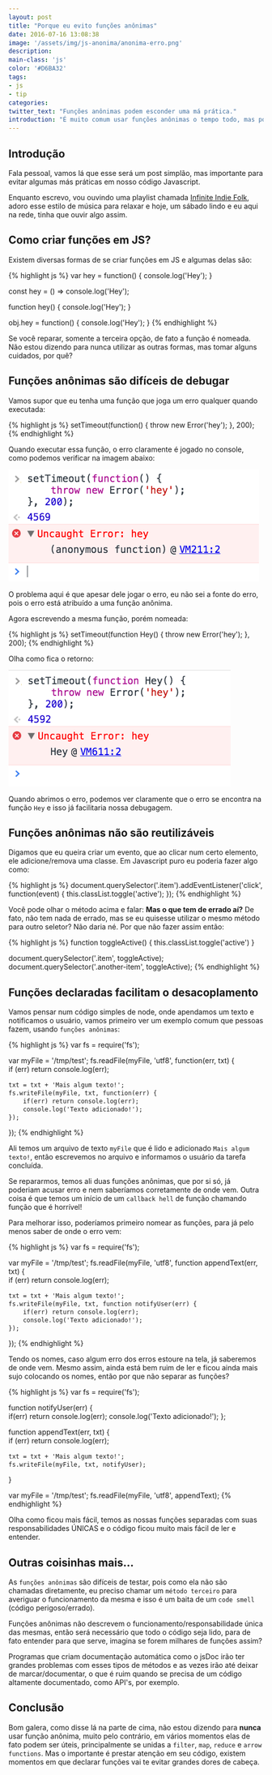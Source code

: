 ```yaml
---
layout: post
title: "Porque eu evito funções anônimas"
date: 2016-07-16 13:08:38
image: '/assets/img/js-anonima/anonima-erro.png'
description:
main-class: 'js'
color: '#D6BA32'
tags:
- js
- tip
categories:
twitter_text: "Funções anônimas podem esconder uma má prática."
introduction: "É muito comum usar funções anônimas o tempo todo, mas porque isso não é tão bom?"
---
```


## Introdução

Fala pessoal, vamos lá que esse será um post simplão, mas importante para evitar algumas más práticas em nosso código Javascript.

Enquanto escrevo, vou ouvindo uma playlist chamada [Infinite Indie Folk](https://open.spotify.com/user/spotify/playlist/5mRQ1OKwXfOuTCXftFu62R), adoro esse estilo de música para relaxar e hoje, um sábado lindo e eu aqui na rede, tinha que ouvir algo assim.

## Como criar funções em JS?

Existem diversas formas de se criar funções em JS e algumas delas são:

{% highlight js %}
var hey = function() {
    console.log('Hey');
}

const hey = () => console.log('Hey');

function hey() {
    console.log('Hey');
}

obj.hey = function() {
    console.log('Hey');
}
{% endhighlight %}

Se você reparar, somente a terceira opção, de fato a função é nomeada. Não estou dizendo para nunca utilizar as outras formas, mas tomar alguns cuidados, por quê?

## Funções anônimas são difíceis de debugar

Vamos supor que eu tenha uma função que joga um erro qualquer quando executada:

{% highlight js %}
setTimeout(function() {
    throw new Error('hey');
}, 200);
{% endhighlight %}

Quando executar essa função, o erro claramente é jogado no console, como podemos verificar na imagem abaixo:

![Imagem indicando "Uncaught Error: hey (anonymous function)"](/assets/img/js-anonima/anonima-erro.png)

O problema aqui é que apesar dele jogar o erro, eu não sei a fonte do erro, pois o erro está atribuído a uma função anônima.

Agora escrevendo a mesma função, porém nomeada:

{% highlight js %}
setTimeout(function Hey() {
    throw new Error('hey');
}, 200);
{% endhighlight %}

Olha como fica o retorno:

![Imagem indicando "Uncaught Error: hey (Hey function)"](/assets/img/js-anonima/nomeada-erro.png)

Quando abrimos o erro, podemos ver claramente que o erro se encontra na função `Hey` e isso já facilitaria nossa debugagem.

## Funções anônimas não são reutilizáveis

Digamos que eu queira criar um evento, que ao clicar num certo elemento, ele adicione/remova uma classe. Em Javascript puro eu poderia fazer algo como:

{% highlight js %}
document.querySelector('.item').addEventListener('click', function(event) {
    this.classList.toggle('active');
});
{% endhighlight %}

Você pode olhar o método acima e falar: **Mas o que tem de errado aí?** De fato, não tem nada de errado, mas se eu quisesse utilizar o mesmo método para outro seletor? Não daria né. Por que não fazer assim então:

{% highlight js %}
function toggleActive() {
    this.classList.toggle('active')
}

document.querySelector('.item', toggleActive);
document.querySelector('.another-item', toggleActive);
{% endhighlight %}

## Funções declaradas facilitam o desacoplamento

Vamos pensar num código simples de node, onde apendamos um texto e notificamos o usuário, vamos primeiro ver um exemplo comum que pessoas fazem, usando `funções anônimas`:

{% highlight js %}
var fs = require('fs');

var myFile = '/tmp/test';
fs.readFile(myFile, 'utf8', function(err, txt) {  
    if (err) return console.log(err);

    txt = txt + 'Mais algum texto!';
    fs.writeFile(myFile, txt, function(err) {
        if(err) return console.log(err);
        console.log('Texto adicionado!');
    });
});
{% endhighlight %}

Ali temos um arquivo de texto `myFile` que é lido e adicionado `Mais algum texto!`, então escrevemos no arquivo e informamos o usuário da tarefa concluída.

Se repararmos, temos ali duas funções anônimas, que por si só, já poderiam acusar erro e nem saberíamos corretamente de onde vem. Outra coisa é que temos um início de um `callback hell` de função chamando função que é horrível!

Para melhorar isso, poderíamos primeiro nomear as funções, para já pelo menos saber de onde o erro vem:

{% highlight js %}
var fs = require('fs');

var myFile = '/tmp/test';
fs.readFile(myFile, 'utf8', function appendText(err, txt) {  
    if (err) return console.log(err);

    txt = txt + 'Mais algum texto!';
    fs.writeFile(myFile, txt, function notifyUser(err) {
        if(err) return console.log(err);
        console.log('Texto adicionado!');
    });
});
{% endhighlight %}

Tendo os nomes, caso algum erro dos erros estoure na tela, já saberemos de onde vem. Mesmo assim, ainda está bem ruim de ler e ficou ainda mais sujo colocando os nomes, então por que não separar as funções?

{% highlight js %}
var fs = require('fs');

function notifyUser(err) {  
    if(err) return console.log(err);
    console.log('Texto adicionado!');
};

function appendText(err, txt) {  
    if (err) return console.log(err);

    txt = txt + 'Mais algum texto!';
    fs.writeFile(myFile, txt, notifyUser);
}

var myFile = '/tmp/test';
fs.readFile(myFile, 'utf8', appendText);
{% endhighlight %}

Olha como ficou mais fácil, temos as nossas funções separadas com suas responsabilidades ÚNICAS e o código ficou muito mais fácil de ler e entender.

## Outras coisinhas mais...

As `funções anônimas` são difíceis de testar, pois como ela não são chamadas diretamente, eu preciso chamar um `método terceiro` para averiguar o funcionamento da mesma e isso é um baita de um `code smell` (código perigoso/errado).

Funções anônimas não descrevem o funcionamento/responsabilidade única das mesmas, então será necessário que todo o código seja lido, para de fato entender para que serve, imagina se forem milhares de funções assim?

Programas que criam documentação automática como o jsDoc irão ter grandes problemas com esses tipos de métodos e as vezes irão até deixar de marcar/documentar, o que é ruim quando se precisa de um código altamente documentado, como API's, por exemplo.

## Conclusão

Bom galera, como disse lá na parte de cima, não estou dizendo para **nunca** usar função anônima, muito pelo contrário, em vários momentos elas de fato podem ser úteis, principalmente se unidas a `filter`, `map`, `reduce` e `arrow functions`. Mas o importante é prestar atenção em seu código, existem momentos em que declarar funções vai te evitar grandes dores de cabeça.






